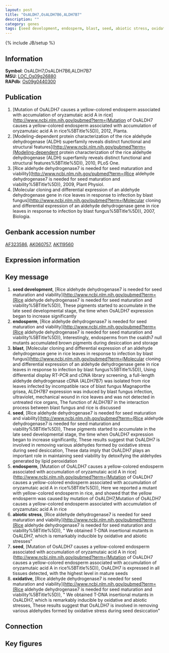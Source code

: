 ```yaml
---
layout: post
title: "OsALDH7,OsALDH7B6,ALDH7B7"
description: ""
category: genes
tags: [seed development, endosperm, blast, seed, abiotic stress, oxidative]
---
```

{% include JB/setup %}

## Information
__Symbol__: OsALDH7,OsALDH7B6,ALDH7B7  
__MSU__: [LOC_Os09g26880](http://rice.plantbiology.msu.edu/cgi-bin/ORF_infopage.cgi?orf=LOC_Os09g26880)  
__RAPdb__: [Os09g0440300](http://rapdb.dna.affrc.go.jp/viewer/gbrowse_details/irgsp1?name=Os09g0440300)  

## Publication
1. [Mutation of OsALDH7 causes a yellow-colored endosperm associated with accumulation of oryzamutaic acid A in rice](http://www.ncbi.nlm.nih.gov/pubmed?term=(Mutation of OsALDH7 causes a yellow-colored endosperm associated with accumulation of oryzamutaic acid A in rice%5BTitle%5D)), 2012, Planta.
2. [Modeling-dependent protein characterization of the rice aldehyde dehydrogenase (ALDH) superfamily reveals distinct functional and structural features](http://www.ncbi.nlm.nih.gov/pubmed?term=(Modeling-dependent protein characterization of the rice aldehyde dehydrogenase (ALDH) superfamily reveals distinct functional and structural features%5BTitle%5D)), 2010, PLoS One.
3. [Rice aldehyde dehydrogenase7 is needed for seed maturation and viability](http://www.ncbi.nlm.nih.gov/pubmed?term=(Rice aldehyde dehydrogenase7 is needed for seed maturation and viability%5BTitle%5D)), 2009, Plant Physiol.
4. [Molecular cloning and differential expression of an aldehyde dehydrogenase gene in rice leaves in response to infection by blast fungus](http://www.ncbi.nlm.nih.gov/pubmed?term=(Molecular cloning and differential expression of an aldehyde dehydrogenase gene in rice leaves in response to infection by blast fungus%5BTitle%5D)), 2007, Biologia.

## Genbank accession number
[AF323586](http://www.ncbi.nlm.nih.gov/nuccore/AF323586), [AK060757](http://www.ncbi.nlm.nih.gov/nuccore/AK060757), [AK119560](http://www.ncbi.nlm.nih.gov/nuccore/AK119560)

## Expression information

## Key message
1. __seed development__, [Rice aldehyde dehydrogenase7 is needed for seed maturation and viability](http://www.ncbi.nlm.nih.gov/pubmed?term=(Rice aldehyde dehydrogenase7 is needed for seed maturation and viability%5BTitle%5D)),  These pigments started to accumulate in the late seed developmental stage, the time when OsALDH7 expression began to increase significantly
2. __endosperm__, [Rice aldehyde dehydrogenase7 is needed for seed maturation and viability](http://www.ncbi.nlm.nih.gov/pubmed?term=(Rice aldehyde dehydrogenase7 is needed for seed maturation and viability%5BTitle%5D)),  Interestingly, endosperms from the osaldh7 null mutants accumulated brown pigments during desiccation and storage
3. __blast__, [Molecular cloning and differential expression of an aldehyde dehydrogenase gene in rice leaves in response to infection by blast fungus](http://www.ncbi.nlm.nih.gov/pubmed?term=(Molecular cloning and differential expression of an aldehyde dehydrogenase gene in rice leaves in response to infection by blast fungus%5BTitle%5D)),  Using diﬀerential display RT-PCR and cDNA library screening, a full-length aldehyde dehydrogenase cDNA (ALDH7B7) was isolated from rice leaves infected by incompatible race of blast fungus Magnaporthe grisea, ALDH7B7 expression was induced by blast fungus infection, ultraviolet, mechanical wound in rice leaves and was not detected in untreated rice organs, The function of ALDH7B7 in the interaction process between blast fungus and rice is discussed
4. __seed__, [Rice aldehyde dehydrogenase7 is needed for seed maturation and viability](http://www.ncbi.nlm.nih.gov/pubmed?term=(Rice aldehyde dehydrogenase7 is needed for seed maturation and viability%5BTitle%5D)),  These pigments started to accumulate in the late seed developmental stage, the time when OsALDH7 expression began to increase significantly, These results suggest that OsALDH7 is involved in removing various aldehydes formed by oxidative stress during seed desiccation, These data imply that OsALDH7 plays an important role in maintaining seed viability by detoxifying the aldehydes generated by lipid peroxidation
5. __endosperm__, [Mutation of OsALDH7 causes a yellow-colored endosperm associated with accumulation of oryzamutaic acid A in rice](http://www.ncbi.nlm.nih.gov/pubmed?term=(Mutation of OsALDH7 causes a yellow-colored endosperm associated with accumulation of oryzamutaic acid A in rice%5BTitle%5D)),  Here we reported a mutant with yellow-colored endosperm in rice, and showed that the yellow endosperm was caused by mutation of OsALDH7,Mutation of OsALDH7 causes a yellow-colored endosperm associated with accumulation of oryzamutaic acid A in rice
6. __abiotic stress__, [Rice aldehyde dehydrogenase7 is needed for seed maturation and viability](http://www.ncbi.nlm.nih.gov/pubmed?term=(Rice aldehyde dehydrogenase7 is needed for seed maturation and viability%5BTitle%5D)), " We obtained T-DNA insertional mutants in OsALDH7, which is remarkably inducible by oxidative and abiotic stresses"
7. __seed__, [Mutation of OsALDH7 causes a yellow-colored endosperm associated with accumulation of oryzamutaic acid A in rice](http://www.ncbi.nlm.nih.gov/pubmed?term=(Mutation of OsALDH7 causes a yellow-colored endosperm associated with accumulation of oryzamutaic acid A in rice%5BTitle%5D)),  OsALDH7 is expressed in all tissues detected, with the highest level in mature seeds
8. __oxidative__, [Rice aldehyde dehydrogenase7 is needed for seed maturation and viability](http://www.ncbi.nlm.nih.gov/pubmed?term=(Rice aldehyde dehydrogenase7 is needed for seed maturation and viability%5BTitle%5D)), " We obtained T-DNA insertional mutants in OsALDH7, which is remarkably inducible by oxidative and abiotic stresses, These results suggest that OsALDH7 is involved in removing various aldehydes formed by oxidative stress during seed desiccation"

## Connection

## Key figures


